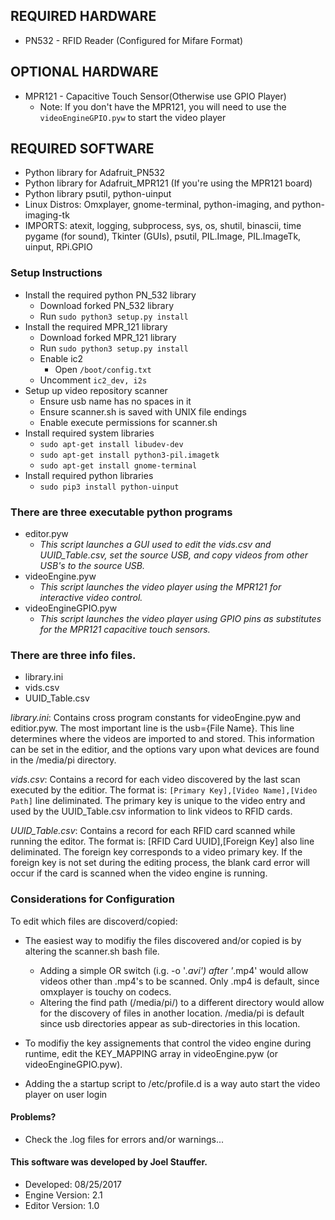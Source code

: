 
## REQUIRED HARDWARE

- PN532 - RFID Reader (Configured for Mifare Format)

## OPTIONAL HARDWARE

- MPR121 - Capacitive Touch Sensor(Otherwise use GPIO Player)
   - Note: If you don't have the MPR121, you will need to use the `videoEngineGPIO.pyw` to start the video player

## REQUIRED SOFTWARE
- Python library for Adafruit_PN532
- Python library for Adafruit_MPR121 (If you're using the MPR121 board)
- Python library psutil, python-uinput
- Linux Distros: Omxplayer, gnome-terminal, python-imaging, and python-imaging-tk
- IMPORTS: atexit, logging, subprocess, sys, os, shutil, binascii, time
 pygame (for sound), Tkinter (GUIs), psutil, PIL.Image, PIL.ImageTk,
 uinput, RPi.GPIO
 
### Setup Instructions
 - Install the required python PN_532 library
     - Download forked PN_532 library
     - Run `sudo python3 setup.py install`
 - Install the required MPR_121 library
     - Download forked MPR_121 library
     - Run `sudo python3 setup.py install`
     - Enable ic2
     	- Open `/boot/config.txt`
	- Uncomment `ic2_dev, i2s`
 - Setup up video repository scanner
     - Ensure usb name has no spaces in it
     - Ensure scanner.sh is saved with UNIX file endings
     - Enable execute permissions for scanner.sh 
 - Install required system libraries
     - `sudo apt-get install libudev-dev`
     - `sudo apt-get install python3-pil.imagetk`
     - `sudo apt-get install gnome-terminal`
 - Install required python libraries
     - `sudo pip3 install python-uinput`

### There are three executable python programs

 - editor.pyw
    - *This script launches a GUI used to edit the vids.csv and UUID_Table.csv, set the source USB, and copy videos from other USB's to the source USB.*
 - videoEngine.pyw
    - *This script launches the video player using the MPR121 for interactive video control.*
 - videoEngineGPIO.pyw
    - *This script launches the video player using GPIO pins as substitutes for the MPR121 capacitive touch sensors.*

### There are three info files.

 - library.ini
 - vids.csv
 - UUID_Table.csv

*library.ini*: Contains cross program constants for videoEngine.pyw and
editior.pyw. The most important line is the usb={File Name}. This line
determines where the videos are imported to and stored. This information
can be set in the editior, and the options vary upon what devices are 
found in the /media/pi directory.

*vids.csv*: Contains a record for each video discovered by the last scan
executed by the editior. The format is: 
   `[Primary Key],[Video Name],[Video Path]`
line deliminated. The primary key is unique to the video entry and used
by the UUID_Table.csv information to link videos to RFID cards.

*UUID_Table.csv*: Contains a record for each RFID card scanned while 
running the editor. The format is:
   [RFID Card UUID],[Foreign Key]
also line deliminated. The foreign key corresponds to a video primary
key. If the foreign key is not set during the editing process, the
blank card error will occur if the card is scanned when the video 
engine is running.

### Considerations for Configuration
To edit which files are discoverd/copied:

 - The easiest way to modifiy the files discovered and/or copied is by
    altering the scanner.sh bash file.
    - Adding a simple OR switch (i.g. -o '*.avi') after '*.mp4' would
       allow videos other than .mp4's to be scanned. Only .mp4 is 
       default, since omxplayer is touchy on codecs.
    - Altering the find path (/media/pi/) to a different directory would
       allow for the discovery of files in another location. /media/pi is default
       since usb directories appear as sub-directories in this location.

 - To modifiy the key assignements that control the video engine during
    runtime, edit the KEY_MAPPING array in videoEngine.pyw (or videoEngineGPIO.pyw).

 - Adding the a startup script  to /etc/profile.d is a way
	auto start the video player on user login

#### Problems?
- Check the .log files for errors and/or warnings...

#### This software was developed by Joel Stauffer.
- Developed: 08/25/2017
- Engine Version: 2.1
- Editor Version: 1.0
